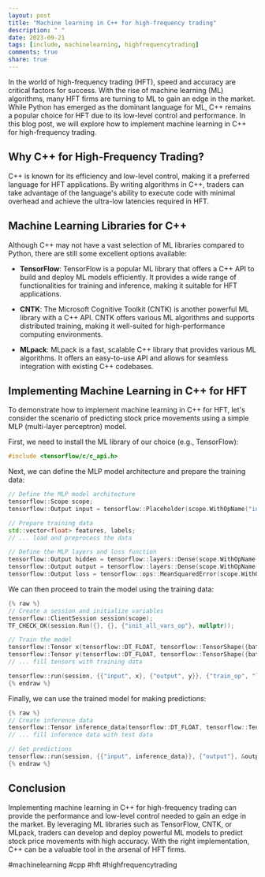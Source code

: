```yaml
---
layout: post
title: "Machine learning in C++ for high-frequency trading"
description: " "
date: 2023-09-21
tags: [include, machinelearning, highfrequencytrading]
comments: true
share: true
---
```


In the world of high-frequency trading (HFT), speed and accuracy are critical factors for success. With the rise of machine learning (ML) algorithms, many HFT firms are turning to ML to gain an edge in the market. While Python has emerged as the dominant language for ML, C++ remains a popular choice for HFT due to its low-level control and performance. In this blog post, we will explore how to implement machine learning in C++ for high-frequency trading.

## Why C++ for High-Frequency Trading?

C++ is known for its efficiency and low-level control, making it a preferred language for HFT applications. By writing algorithms in C++, traders can take advantage of the language's ability to execute code with minimal overhead and achieve the ultra-low latencies required in HFT.

## Machine Learning Libraries for C++

Although C++ may not have a vast selection of ML libraries compared to Python, there are still some excellent options available:

- **TensorFlow**: TensorFlow is a popular ML library that offers a C++ API to build and deploy ML models efficiently. It provides a wide range of functionalities for training and inference, making it suitable for HFT applications.

- **CNTK**: The Microsoft Cognitive Toolkit (CNTK) is another powerful ML library with a C++ API. CNTK offers various ML algorithms and supports distributed training, making it well-suited for high-performance computing environments.

- **MLpack**: MLpack is a fast, scalable C++ library that provides various ML algorithms. It offers an easy-to-use API and allows for seamless integration with existing C++ codebases.

## Implementing Machine Learning in C++ for HFT

To demonstrate how to implement machine learning in C++ for HFT, let's consider the scenario of predicting stock price movements using a simple MLP (multi-layer perceptron) model.

First, we need to install the ML library of our choice (e.g., TensorFlow):

```cpp
#include <tensorflow/c/c_api.h>
```

Next, we can define the MLP model architecture and prepare the training data:

```cpp
// Define the MLP model architecture
tensorflow::Scope scope;
tensorflow::Output input = tensorflow::Placeholder(scope.WithOpName("input"), tensorflow::DT_FLOAT);

// Prepare training data
std::vector<float> features, labels;
// ... load and preprocess the data

// Define the MLP layers and loss function
tensorflow::Output hidden = tensorflow::layers::Dense(scope.WithOpName("hidden"), input, 64);
tensorflow::Output output = tensorflow::layers::Dense(scope.WithOpName("output"), hidden, 1);
tensorflow::Output loss = tensorflow::ops::MeanSquaredError(scope.WithOpName("loss"), output, labels);
```

We can then proceed to train the model using the training data:

```cpp
{% raw %}
// Create a session and initialize variables
tensorflow::ClientSession session(scope);
TF_CHECK_OK(session.Run({}, {}, {"init_all_vars_op"}, nullptr));

// Train the model
tensorflow::Tensor x(tensorflow::DT_FLOAT, tensorflow::TensorShape({batch_size, num_features}));
tensorflow::Tensor y(tensorflow::DT_FLOAT, tensorflow::TensorShape({batch_size, num_labels}));
// ... fill tensors with training data

tensorflow::run(session, {{"input", x}, {"output", y}}, {"train_op", "loss"}, &outputs);
{% endraw %}
```

Finally, we can use the trained model for making predictions:

```cpp
{% raw %}
// Create inference data
tensorflow::Tensor inference_data(tensorflow::DT_FLOAT, tensorflow::TensorShape({num_samples, num_features}));
// ... fill inference data with test data

// Get predictions
tensorflow::run(session, {{"input", inference_data}}, {"output"}, &outputs);
{% endraw %}
```

## Conclusion

Implementing machine learning in C++ for high-frequency trading can provide the performance and low-level control needed to gain an edge in the market. By leveraging ML libraries such as TensorFlow, CNTK, or MLpack, traders can develop and deploy powerful ML models to predict stock price movements with high accuracy. With the right implementation, C++ can be a valuable tool in the arsenal of HFT firms.

#machinelearning #cpp #hft #highfrequencytrading